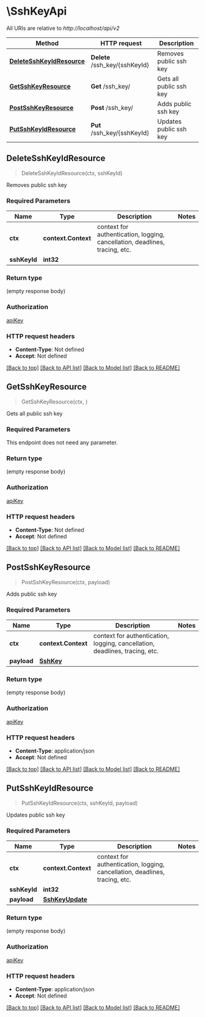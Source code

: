 # \SshKeyApi

All URIs are relative to *http://localhost/api/v2*

Method | HTTP request | Description
------------- | ------------- | -------------
[**DeleteSshKeyIdResource**](SshKeyApi.md#DeleteSshKeyIdResource) | **Delete** /ssh_key/{sshKeyId} | Removes public ssh key
[**GetSshKeyResource**](SshKeyApi.md#GetSshKeyResource) | **Get** /ssh_key/ | Gets all public ssh key
[**PostSshKeyResource**](SshKeyApi.md#PostSshKeyResource) | **Post** /ssh_key/ | Adds public ssh key
[**PutSshKeyIdResource**](SshKeyApi.md#PutSshKeyIdResource) | **Put** /ssh_key/{sshKeyId} | Updates public ssh key



## DeleteSshKeyIdResource

> DeleteSshKeyIdResource(ctx, sshKeyId)

Removes public ssh key

### Required Parameters


Name | Type | Description  | Notes
------------- | ------------- | ------------- | -------------
**ctx** | **context.Context** | context for authentication, logging, cancellation, deadlines, tracing, etc.
**sshKeyId** | **int32**|  | 

### Return type

 (empty response body)

### Authorization

[apiKey](../README.md#apiKey)

### HTTP request headers

- **Content-Type**: Not defined
- **Accept**: Not defined

[[Back to top]](#) [[Back to API list]](../README.md#documentation-for-api-endpoints)
[[Back to Model list]](../README.md#documentation-for-models)
[[Back to README]](../README.md)


## GetSshKeyResource

> GetSshKeyResource(ctx, )

Gets all public ssh key

### Required Parameters

This endpoint does not need any parameter.

### Return type

 (empty response body)

### Authorization

[apiKey](../README.md#apiKey)

### HTTP request headers

- **Content-Type**: Not defined
- **Accept**: Not defined

[[Back to top]](#) [[Back to API list]](../README.md#documentation-for-api-endpoints)
[[Back to Model list]](../README.md#documentation-for-models)
[[Back to README]](../README.md)


## PostSshKeyResource

> PostSshKeyResource(ctx, payload)

Adds public ssh key

### Required Parameters


Name | Type | Description  | Notes
------------- | ------------- | ------------- | -------------
**ctx** | **context.Context** | context for authentication, logging, cancellation, deadlines, tracing, etc.
**payload** | [**SshKey**](SshKey.md)|  | 

### Return type

 (empty response body)

### Authorization

[apiKey](../README.md#apiKey)

### HTTP request headers

- **Content-Type**: application/json
- **Accept**: Not defined

[[Back to top]](#) [[Back to API list]](../README.md#documentation-for-api-endpoints)
[[Back to Model list]](../README.md#documentation-for-models)
[[Back to README]](../README.md)


## PutSshKeyIdResource

> PutSshKeyIdResource(ctx, sshKeyId, payload)

Updates public ssh key

### Required Parameters


Name | Type | Description  | Notes
------------- | ------------- | ------------- | -------------
**ctx** | **context.Context** | context for authentication, logging, cancellation, deadlines, tracing, etc.
**sshKeyId** | **int32**|  | 
**payload** | [**SshKeyUpdate**](SshKeyUpdate.md)|  | 

### Return type

 (empty response body)

### Authorization

[apiKey](../README.md#apiKey)

### HTTP request headers

- **Content-Type**: application/json
- **Accept**: Not defined

[[Back to top]](#) [[Back to API list]](../README.md#documentation-for-api-endpoints)
[[Back to Model list]](../README.md#documentation-for-models)
[[Back to README]](../README.md)

